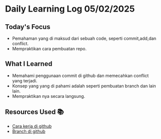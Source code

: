 # Daily Learning Log 05/02/2025 

## Today's Focus

- Pemahaman yang di maksud dari sebuah code, seperti commit,add,dan conflict.
- Mempraktikan cara pembuatan repo.

## What I Learned

- Memahami penggunaan commit di github dan memecahkan conflict yang terjadi. 
- Konsep yang yang di pahami adalah seperti pembuatan branch dan lain lain.
- Mempraktikan nya secara langsung.

## Resources Used 📚

- [Cara kerja di github](https://youtu.be/Q3Id0DgcrXY?si=X6M7075jKU-THGlJ)
- [Branch di github](https://youtu.be/k1QXd-8VbPY?si=_Wf-R6G9oWODmHCQ) 
